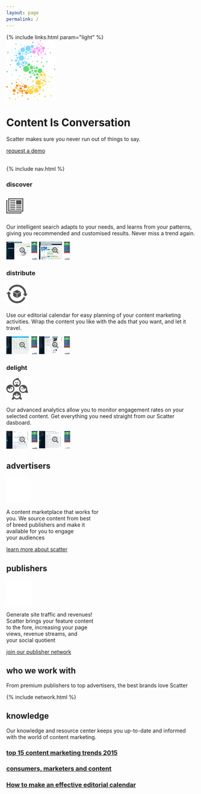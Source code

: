 ```yaml
---
layout: page
permalink: /
---
```


<!-- hero -->
<div id="hero" class="hero hero__homepage">
  <div class="container">
    <div class="row header-trans">
      {% include links.html param="light" %}
    </div>
    <div class="hero-content tac">
      <img src="img/scatter-logo.png" alt="">
      <h1 class="hd-1">Content Is Conversation</h1>
      <p class="summary">Scatter makes sure you never run out of things to say.</p>
      <a href="#interact" class="btn btn-secondary">request a demo</a>
    </div>
  </div>
  <div class="skip tac">
    <a href="#content"><img src="/img/i-arrow.png" alt=""></a>
  </div>
</div>
<!-- /hero -->

{% include nav.html %}

<!-- intro -->
<div id="intro" class="section scatter">
  <div class="container tac">
    <div class="row mt">
      <div class="col-md-4 arrow-r">
        <div class="brief tac">
          <h3 class="hd-3">discover</h3>
          <img src="img/i-discover.png" alt="">
          <p>Our intelligent search adapts to your needs, and learns from your patterns, giving you recommended and customised results. Never miss a trend again.</p>
          <a href="#"><img src="img/i-discover-1.jpg" alt=""></a>
          <a href="#" class="ml"><img src="img/i-discover-2.jpg" alt=""></a>
        </div>
      </div>
      <div class="col-md-4 arrow-r">
        <div class="brief tac">
          <h3 class="hd-3">distribute</h3>
          <img src="img/i-distribute.png" alt="">
          <p>Use our editorial calendar for easy planning of your content marketing activities. Wrap the content you like with the ads that you want, and let it travel.</p>
          <a href="#"><img src="img/i-distribute-1.jpg" alt=""></a>
          <a href="#" class="ml"><img src="img/i-distribute-2.jpg" alt=""></a>
        </div>
      </div>
      <div class="col-md-4">
        <div class="brief tac">
          <h3 class="hd-3">delight</h3>
          <img src="img/i-delight.png" alt="">
          <p>Our advanced analytics allow you to monitor engagement rates on your selected content. Get everything you need straight from our Scatter dasboard.</p>
          <a href="#"><img src="img/i-delight-1.jpg" alt=""></a>
          <a href="#" class="ml"><img src="img/i-delight-2.jpg" alt=""></a>
        </div>
      </div>
    </div>
  </div>
</div>
<!-- /intro -->

<!-- section-1 -->
<div id="section-1" style="background: url('img/bg-home-ap.jpg');" class="section">
  <div class="container star">
    <div class="row tac">
      <div class="col-md-6">
        <div class="circle arrow-double">
          <h2 class="hd-2">advertisers</h2>
          <img src="img/i-advertisers.png" alt="">
          <p class="brief-text">
            A content marketplace that works for <br>
            you. We source content from best <br>
            of breed publishers and make it <br>
            available for you to engage <br>
            your audiences
          </p>
        </div>
        <p><a href="advertisers.html" class="btn btn-tertiary">learn more about scatter</a></p>
      </div>
      <div class="col-md-6">
        <div class="tac circle circle-secondary">
          <h2 class="hd-2">publishers</h2>
          <img src="img/i-publishers.png" alt="">
          <p class="brief-text">
            Generate site traffic and revenues! <br>
            Scatter brings your feature content <br>
            to the fore, increasing your page <br>
            views, revenue streams, and <br>
            your social quotient
          </p>
        </div>
        <p><a href="publishers.html" class="btn btn-tertiary">join our publisher network</a></p>
      </div>
    </div>
  </div>
</div>
<!-- /section-1 -->

<div class="section scatter">
  <div class="container tac">
    <h2 class="hd-2">who we work with</h2>
    <p class="brief-text">From premium publishers to top advertisers, the best brands love Scatter</p>
    {% include network.html %}
  </div>
</div>

<div class="section section-gray tac">
  <h2 class="hd-2">knowledge</h2>
  <p class="mb">Our knowledge and resource center keeps you up-to-date and informed with the world of content marketing.</p>
  <div class="container">
    <div class="row mb">
      <div class="col-md-4">
        <a href="/knowledge/top-15-content-marketing-trends-2015">
          <div class="article article-sm tac" style="background-image:url('/img/articles/top-15-content-marketing-trends-2015.jpg');">
            <h3>top 15 content marketing trends 2015</h3>
          </div>
        </a>
      </div>
      <div class="col-md-4">
        <a href="/knowledge/consumers-marketers-and-content">
          <div class="article article-sm tac" style="background-image:url('/img/articles/consumers-marketers-and-content.jpg');">
            <h3>consumers, marketers and content</h3>
          </div>
        </a>
      </div>
      <div class="col-md-4">
        <a href="/knowledge/editorial-calendar">
          <div class="article article-sm tac" style="background-image:url('/img/articles/editorial-calendar.jpg');">
            <h3>How to make an effective editorial calendar</h3>
          </div>
        </a>
      </div>
    </div>
  </div>
</div>